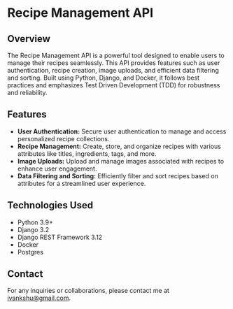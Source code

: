 # Recipe Management API

## Overview
The Recipe Management API is a powerful tool designed to enable users to manage their recipes seamlessly. This API provides features such as user authentication, recipe creation, image uploads, and efficient data filtering and sorting. Built using Python, Django, and Docker, it follows best practices and emphasizes Test Driven Development (TDD) for robustness and reliability.

## Features
- **User Authentication:** Secure user authentication to manage and access personalized recipe collections.
- **Recipe Management:** Create, store, and organize recipes with various attributes like titles, ingredients, tags, and more.
- **Image Uploads:** Upload and manage images associated with recipes to enhance user engagement.
- **Data Filtering and Sorting:** Efficiently filter and sort recipes based on attributes for a streamlined user experience.

## Technologies Used
- Python 3.9+
- Django 3.2
- Django REST Framework 3.12
- Docker
- Postgres

## Contact
For any inquiries or collaborations, please contact me at [ivankshu@gmail.com](mailto:ivankshu@gmail.com).
